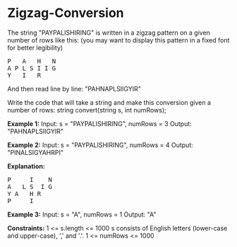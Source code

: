 # Zigzag-Conversion

The string "PAYPALISHIRING" is written in a zigzag pattern on a given number of rows like this: (you may want to display this pattern in a fixed font for better legibility)
<pre>
P   A   H   N
A P L S I I G
Y   I   R
</pre>

And then read line by line: "PAHNAPLSIIGYIR"

Write the code that will take a string and make this conversion given a number of rows:
string convert(string s, int numRows);
 

**Example 1:**
Input: s = "PAYPALISHIRING", numRows = 3
Output: "PAHNAPLSIIGYIR"

**Example 2:**
Input: s = "PAYPALISHIRING", numRows = 4
Output: "PINALSIGYAHRPI"

**Explanation:**
<pre>
P     I    N
A   L S  I G
Y A   H R
P     I
</pre>
**Example 3:**
Input: s = "A", numRows = 1
Output: "A"
 

**Constraints:**
1 <= s.length <= 1000
s consists of English letters (lower-case and upper-case), ',' and '.'.
1 <= numRows <= 1000

